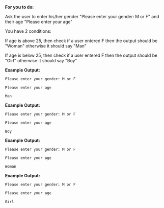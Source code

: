 **For you to do:**

Ask the user to enter his/her gender "Please enter your gender: M or F" and their age "Please enter your age"

You have 2 conditions:

If age is above 25, then check if a user entered F then the output should be "Woman" otherwise it should say "Man"

If age is below 25, then check if a user entered F then the output should be "Girl" otherwise it should say "Boy"

**Example Output:**

```
Please enter your gender: M or F
```

```
Please enter your age
```

```
Man
```

**Example Output:**

```
Please enter your gender: M or F
```

```
Please enter your age
```

```
Boy
```

**Example Output:**

```
Please enter your gender: M or F
```

```
Please enter your age
```

```
Woman
```

**Example Output:**

```
Please enter your gender: M or F
```

```
Please enter your age
```

```
Girl
```